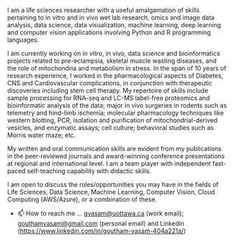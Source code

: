 I am a life sciences researcher with a useful amalgamation of skills pertaining to in vitro and in vivo wet lab research, omics and image data analysis, data science, data visualization, machine learning, deep learning and computer vision applications involving Python and R programming languages.

I am currently working on in vitro, in vivo, data science and bioinformatics projects related to pre-eclampsia, skeletal muscle wasting diseases, and the role of mitochondria and metabolism in stress. In the span of 10 years of research experience, I worked in the pharmacological aspects of Diabetes, CNS and Cardiovascular complications, in conjunction with therapeutic discoveries including stem cell therapy. My repertoire of skills include sample processing for RNA-seq and LC-MS label-free proteomics and bioinformatic analysis of the data; major in vivo surgeries in rodents such as telemetry and hind-limb ischemia; molecular pharmacology techniques like western blotting, PCR, isolation and purification of mitochondrial-derived vesicles, and enzymatic assays; cell culture; behavioral studies such as Morris water maze; etc.

My written and oral communication skills are evident from my publications in the peer-reviewed journals and award-winning conference presentations at regional and international level. I am a team player with independent fast-paced self-teaching capability with didactic skills.

I am open to discuss the roles/opportunities you may have in the fields of Life Sciences, Data Science, Machine Learning, Computer Vision, Cloud Computing (AWS/Azure), or a combination of these.
- 📫 How to reach me ... gvasam@uottawa.ca (work email); gouthamvasam@gmail.com (personal email) and Linkedin (https://www.linkedin.com/in/goutham-vasam-404a221a/)
